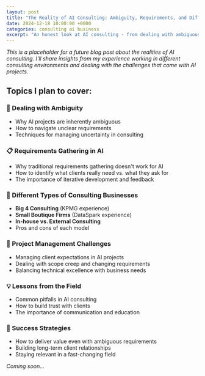 ```yaml
---
layout: post
title: "The Reality of AI Consulting: Ambiguity, Requirements, and Different Business Models"
date: 2024-12-18 10:00:00 +0000
categories: consulting ai business
excerpt: "An honest look at AI consulting - from dealing with ambiguous requirements to understanding different consulting business models and what it really takes to succeed."
---
```


*This is a placeholder for a future blog post about the realities of AI consulting. I'll share insights from my experience working in different consulting environments and dealing with the challenges that come with AI projects.*

## Topics I plan to cover:

### 🤔 Dealing with Ambiguity
- Why AI projects are inherently ambiguous
- How to navigate unclear requirements
- Techniques for managing uncertainty in consulting

### 📋 Requirements Gathering in AI
- Why traditional requirements gathering doesn't work for AI
- How to identify what clients really need vs. what they ask for
- The importance of iterative development and feedback

### 🏢 Different Types of Consulting Businesses
- **Big 4 Consulting** (KPMG experience)
- **Small Boutique Firms** (DataSpark experience)
- **In-house vs. External Consulting**
- Pros and cons of each model

### 🎯 Project Management Challenges
- Managing client expectations in AI projects
- Dealing with scope creep and changing requirements
- Balancing technical excellence with business needs

### 💡 Lessons from the Field
- Common pitfalls in AI consulting
- How to build trust with clients
- The importance of communication and education

### 🚀 Success Strategies
- How to deliver value even with ambiguous requirements
- Building long-term client relationships
- Staying relevant in a fast-changing field

*Coming soon...* 